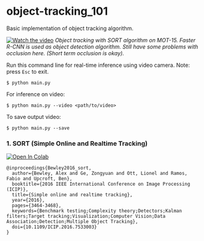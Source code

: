# object-tracking_101

Basic implementation of object tracking algorithm.


[![Watch the video](https://firebasestorage.googleapis.com/v0/b/firescript-577a2.appspot.com/o/imgs%2Fapp%2FNNet%2F2BnG8XEZoH.png?alt=media&token=25e2386e-4ea5-499a-8981-117a1e5941d8)](https://firebasestorage.googleapis.com/v0/b/firescript-577a2.appspot.com/o/imgs%2Fapp%2FNNet%2FrOVg603WnZ.mp4?alt=media&token=dbf5cea6-d982-4758-99a4-0c36ddadc253)
_Object tracking with SORT algorithm on MOT-15. Faster R-CNN is used as object detection algorithm. Still have some problems with occlusion here. (Short term occlusion is okay)._

Run this command line for real-time inference using video camera. Note: press `Esc` to exit.
```
$ python main.py 
```

For inference on video:
```
$ python main.py --video <path/to/video>
```

To save output video:
```
$ python main.py --save
```

### 1. SORT (Simple Online and Realtime Tracking)
[![Open In Colab](https://colab.research.google.com/assets/colab-badge.svg)](https://colab.research.google.com/drive/12l5QsXrjj0l0PlkYUp3lpjHjrlaBRXUV#scrollTo=X_Qg774xJoMr&uniqifier=2)
```
@inproceedings{Bewley2016_sort,
  author={Bewley, Alex and Ge, Zongyuan and Ott, Lionel and Ramos, Fabio and Upcroft, Ben},
  booktitle={2016 IEEE International Conference on Image Processing (ICIP)},
  title={Simple online and realtime tracking},
  year={2016},
  pages={3464-3468},
  keywords={Benchmark testing;Complexity theory;Detectors;Kalman filters;Target tracking;Visualization;Computer Vision;Data Association;Detection;Multiple Object Tracking},
  doi={10.1109/ICIP.2016.7533003}
}
```

